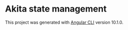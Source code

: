# Akita state management

This project was generated with [Angular CLI](https://github.com/angular/angular-cli) version 10.1.0.
